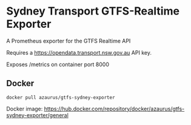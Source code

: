 # Sydney Transport GTFS-Realtime Exporter

A Prometheus exporter for the GTFS Realtime API

Requires a https://opendata.transport.nsw.gov.au API key.

Exposes /metrics on container port 8000

## Docker

`docker pull azaurus/gtfs-sydney-exporter`


Docker image: https://hub.docker.com/repository/docker/azaurus/gtfs-sydney-exporter/general
